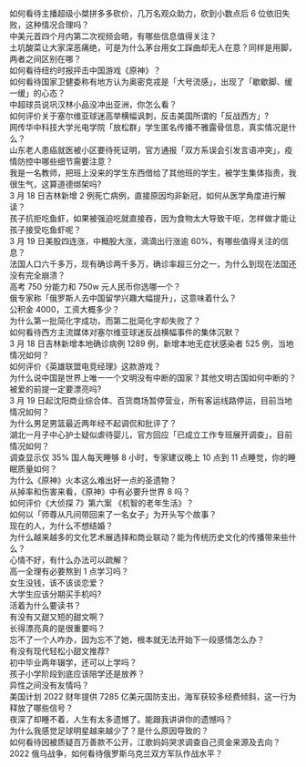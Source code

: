 如何看待主播超级小桀拼多多砍价，几万名观众助力，砍到小数点后  6 位依旧失败，这种情况合理吗？  
中美元首四个月内第二次视频会晤，有哪些信息值得关注？  
土坑酸菜让大家深恶痛绝，可是为什么茅台用女工踩曲却无人在意？同样是用脚，两者之间区别在哪？  
如何看待纽约时报抨击中国游戏《原神》？  
如何看待国家卫健委称有地方认为奥密克戎是「大号流感」，出现了「歇歇脚、缓一缓」的心态？  
中超球员说巩汉林小品没冲出亚洲，你怎么看？  
如何评价关于塞尔维亚球迷高举横幅讽刺，反击美国所谓的「反战西方」?  
网传华中科技大学光电学院「放松群」学生匿名传播不雅露骨信息，真实情况是什么？  
山东老人患癌就医被小区要待死证明，官方通报「双方系误会引发言语冲突」，疫情防控中哪些细节需要注意？  
我是一名教师，把班上没来的学生东西借给了其他班的学生，被学生集体指责，我很生气，这算道德绑架吗?  
3 月 18 日吉林新增 2 例死亡病例，直接原因均非新冠，如何从医学角度进行解读？  
孩子抗拒吃鱼虾，如果被强迫吃就直接吞，因为食物太大导致干呕，怎样做才能让孩子接受吃鱼虾呢？  
3 月 19 日美股四连涨，中概股大涨，滴滴出行涨逾 60%，有哪些值得关注的信息？  
法国人口六千多万，现有确诊两千多万，确诊率超三分之一，为什么到现在法国还没有完全崩溃？  
高考 750 分能力和 750w 元人民币你选哪一个？  
俄专家称「俄罗斯人去中国留学兴趣大幅提升」，这意味着什么？  
公积金 4000，工资大概多少？  
为什么第一批简化字成功，而第二批简化字却失败了？  
如何看待西方主流媒体对塞尔维亚球迷反战横幅事件的集体沉默？  
3 月 18 日吉林新增本地确诊病例 1289 例，新增本地无症状感染者 525 例，当地情况如何？  
如何评价《英雄联盟电竞经理》这款游戏？  
为什么说中国是世界上唯一一个文明没有中断的国家？其他文明古国如何中断的？  
被爱的前提一定要漂亮吗?  
3 月 19 日起沈阳商业综合体、百货商场暂停营业，所有客运线路停运，目前当地情况如何？  
为什么男足男篮最近两年经不起调侃和批评了？  
湖北一月子中心护士疑似虐待婴儿，官方回应「已成立工作专班展开调查」，目前情况如何？  
调查显示仅 35% 国人每天睡够 8 小时，专家建议晚上 10 点到 11 点睡觉，你的睡眠质量如何？  
为什么《原神》火本这么难出好一点的圣遗物？  
从掉率和伤害来看，《原神》中有必要升世界 8 吗？  
如何评价《大侦探 7》第六案 《机智的老年生活》？  
如何以「师尊从凡间带回来了一名女子」为开头写个故事？  
现在的人，为什么不想结婚？  
为什么越来越多的文化艺术展选择和商业联动？能为传统历史文化的传播带来些什么？  
心情不好，有什么办法可以疏解？  
高一全理有必要熬到 1 点学习吗？  
女生没钱，该不该谈恋爱？  
大学生应该分期买手机吗?  
活着为什么要读书？  
有没有又甜又短的甜文啊？  
长得漂亮真的是很重要吗？  
忘不了一个人咋办，因为忘不了她，根本就无法开始下一段感情怎么办？  
有没有现代轻松小甜文推荐?  
初中毕业两年辍学，还可以上学吗？  
孩子小学阶段到底应该陪学还是放养？  
异性之间没有友情吗？  
美国计划 2022 财年提供 7285 亿美元国防支出，海军获较多经费倾斜，这一行为释放了哪些信号？  
夜深了却睡不着，人生有太多遗憾了。能跟我讲讲你的遗憾吗？  
为什么我感觉足球明星越来越少了？是什么原因导致的？  
如何看待因被质疑百万善款不公开，江歌妈妈哭求调查自己资金来源及去向？  
2022 俄乌战争，如何看待俄罗斯乌克兰双方军队作战水平？  
